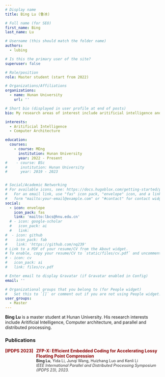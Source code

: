 ```yaml
---
# Display name
title: Bing Lu (鲁冰)

# Full name (for SEO)
first_name: Bing
last_name: Lu

# Username (this should match the folder name)
authors:
  - lubing

# Is this the primary user of the site?
superuser: false

# Role/position
role: Master student (start from 2022)

# Organizations/Affiliations
organizations:
  - name: Hunan University
    url: ''

# Short bio (displayed in user profile at end of posts)
bio: My research areas of interest include aritificial intelligence and computer architecture.

interests:
  - Aritificial Intelligence
  - Computer Architecture

education:
  courses:
    - course: MEng
      institution: Hunan University
      year: 2022 - Present
#    - course: BSc
#      institution: Hunan University
#      year: 2019 - 2023


# Social/Academic Networking
# For available icons, see: https://docs.hugoblox.com/getting-started/page-builder/#icons
#   For an email link, use "fas" icon pack, "envelope" icon, and a link in the
#   form "mailto:your-email@example.com" or "#contact" for contact widget.
social:
  - icon: envelope
    icon_pack: fas
    link: 'mailto:lbcs@hnu.edu.cn'
  # - icon: google-scholar
  #   icon_pack: ai
  #   link: 
#  - icon: github
#    icon_pack: fab
#    link: 'https://github.com/nq239'
# Link to a PDF of your resume/CV from the About widget.
# To enable, copy your resume/CV to `static/files/cv.pdf` and uncomment the lines below.
# - icon: cv
#   icon_pack: ai
#   link: files/cv.pdf

# Enter email to display Gravatar (if Gravatar enabled in Config)
email: ''

# Organizational groups that you belong to (for People widget)
#   Set this to `[]` or comment out if you are not using People widget.
user_groups:
  - Master
---
```


**Bing Lu** is a master student at Hunan University. His research interests include Aritificial Intelligence, Computer architecture, and parallel and distributed processing.

### Publications


<div style="margin-bottom: 20px;">
    <div style="color: #8B0000; font-weight: bold; margin-bottom: 5px; display: flex;">
        <div style="min-width: 40px; text-align: right; margin-right: 10px;">[IPDPS 2023]</div>
        <div style="flex: 1;">
            ZFP-X: Efficient Embedded Coding for Accelerating Lossy Floating Point Compression<br>
            <span style="color: #333; font-size: 0.9em; font-weight: lighter;">
                <strong>Bing Lu</strong>, Yida Li, Junqi Wang, Huizhang Luo and Kenli Li <br>
                <em> IEEE International Parallel and Distributed Processing Symposium (IPDPS 23), 2023.  </em>
            </span>
        </div>
    </div>
</div>


